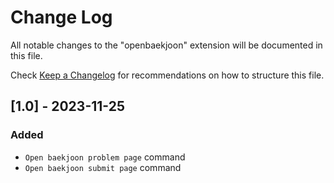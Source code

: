 # Change Log

All notable changes to the "openbaekjoon" extension will be documented in this file.

Check [Keep a Changelog](http://keepachangelog.com/) for recommendations on how to structure this file.

## [1.0] - 2023-11-25

### Added

- `Open baekjoon problem page` command
- `Open baekjoon submit page` command
